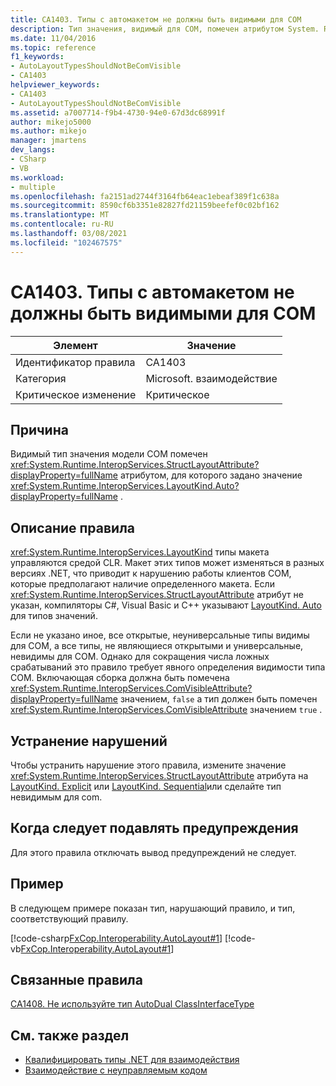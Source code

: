 ```yaml
---
title: CA1403. Типы с автомакетом не должны быть видимыми для COM
description: Тип значения, видимый для COM, помечен атрибутом System. Runtime. InteropServices. StructLayoutAttribute, установленным в LayoutKind. Auto.
ms.date: 11/04/2016
ms.topic: reference
f1_keywords:
- AutoLayoutTypesShouldNotBeComVisible
- CA1403
helpviewer_keywords:
- CA1403
- AutoLayoutTypesShouldNotBeComVisible
ms.assetid: a7007714-f9b4-4730-94e0-67d3dc68991f
author: mikejo5000
ms.author: mikejo
manager: jmartens
dev_langs:
- CSharp
- VB
ms.workload:
- multiple
ms.openlocfilehash: fa2151ad2744f3164fb64eac1ebeaf389f1c638a
ms.sourcegitcommit: 8590cf6b3351e82827fd21159beefef0c02bf162
ms.translationtype: MT
ms.contentlocale: ru-RU
ms.lasthandoff: 03/08/2021
ms.locfileid: "102467575"
---
```

# <a name="ca1403-auto-layout-types-should-not-be-com-visible"></a>CA1403. Типы с автомакетом не должны быть видимыми для COM

|Элемент|Значение|
|-|-|
|Идентификатор правила|CA1403|
|Категория|Microsoft. взаимодействие|
|Критическое изменение|Критическое|

## <a name="cause"></a>Причина

Видимый тип значения модели COM помечен <xref:System.Runtime.InteropServices.StructLayoutAttribute?displayProperty=fullName> атрибутом, для которого задано значение <xref:System.Runtime.InteropServices.LayoutKind.Auto?displayProperty=fullName> .

## <a name="rule-description"></a>Описание правила

<xref:System.Runtime.InteropServices.LayoutKind> типы макета управляются средой CLR. Макет этих типов может изменяться в разных версиях .NET, что приводит к нарушению работы клиентов COM, которые предполагают наличие определенного макета. Если <xref:System.Runtime.InteropServices.StructLayoutAttribute> атрибут не указан, компиляторы C#, Visual Basic и C++ указывают [LayoutKind. Auto](<xref:System.Runtime.InteropServices.LayoutKind.Auto>) для типов значений.

Если не указано иное, все открытые, неуниверсальные типы видимы для COM, а все типы, не являющиеся открытыми и универсальные, невидимы для COM. Однако для сокращения числа ложных срабатываний это правило требует явного определения видимости типа COM. Включающая сборка должна быть помечена <xref:System.Runtime.InteropServices.ComVisibleAttribute?displayProperty=fullName> значением, `false` а тип должен быть помечен <xref:System.Runtime.InteropServices.ComVisibleAttribute> значением `true` .

## <a name="how-to-fix-violations"></a>Устранение нарушений

Чтобы устранить нарушение этого правила, измените значение <xref:System.Runtime.InteropServices.StructLayoutAttribute> атрибута на [LayoutKind. Explicit](<xref:System.Runtime.InteropServices.LayoutKind.Explicit>) или [LayoutKind. Sequential](<xref:System.Runtime.InteropServices.LayoutKind.Sequential>)или сделайте тип невидимым для com.

## <a name="when-to-suppress-warnings"></a>Когда следует подавлять предупреждения

Для этого правила отключать вывод предупреждений не следует.

## <a name="example"></a>Пример

В следующем примере показан тип, нарушающий правило, и тип, соответствующий правилу.

[!code-csharp[FxCop.Interoperability.AutoLayout#1](../code-quality/codesnippet/CSharp/ca1403-auto-layout-types-should-not-be-com-visible_1.cs)]
[!code-vb[FxCop.Interoperability.AutoLayout#1](../code-quality/codesnippet/VisualBasic/ca1403-auto-layout-types-should-not-be-com-visible_1.vb)]

## <a name="related-rules"></a>Связанные правила

[CA1408. Не используйте тип AutoDual ClassInterfaceType](../code-quality/ca1408.md)

## <a name="see-also"></a>См. также раздел

- [Квалифицировать типы .NET для взаимодействия](/dotnet/framework/interop/qualifying-net-types-for-interoperation)
- [Взаимодействие с неуправляемым кодом](/dotnet/framework/interop/index)
